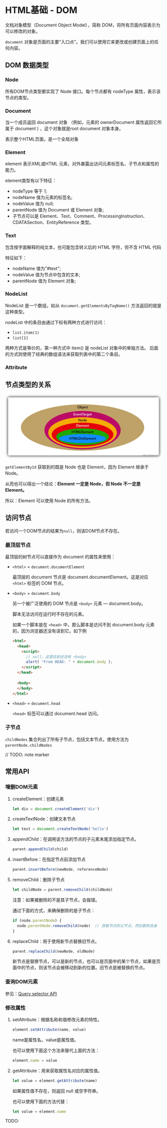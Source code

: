 # HTML基础 - DOM
文档对象模型（Document Object Model），简称 DOM，将所有页面内容表示为可以修改的对象。


`document` 对象是页面的主要“入口点”。我们可以使用它来更改或创建页面上的任何内容。

## DOM 数据类型
### Node
所有DOM节点类型都实现了 Node 接口。每个节点都有 nodeType 属性，表示该节点的类型。

### Document
当一个成员返回 document 对象 （例如，元素的 ownerDocument 属性返回它所属于 document ) ，这个对象就是root document 对象本身。

表示整个HTML页面，是一个全局对象

### Element
element 表示XML或HTML 元素，对外暴露出访问元素标签名、子节点和属性的能力。

element类型有以下特征：
- nodeType 等于 1;
- nodeName 值为元素的标签名;
- nodeValue 值为 null;
- parentNode 值为 Document 或 Element 对象;
- 子节点可以是 Element、Text、Comment、ProcessingInstruction、CDATASection、EntityReference 类型。

### Text
包含按字面解释的纯文本，也可能包含转义后的 HTML 字符，但不含 HTML 代码

特征如下：
- nodeName 值为"#text";
- nodeValue 值为节点中包含的文本;
- parentNode 值为 Element 对象;

### NodeList
NodeList 是一个数组，如从 `document.getElementsByTagName()` 方法返回的就是这种类型。 

nodeList 中的条目由通过下标有两种方式进行访问：
- `list.item(1)`
- `list[1]`


两种方式是等价的，第一种方式中 item() 是 nodeList 对象中的单独方法。 后面的方式则使用了经典的数组语法来获取列表中的第二个条目。

### Attribute


## 节点类型的关系

![img](../static/DOM_type.jpg)

`getElementById` 获取到的既是 Node 也是 Element，因为 Element 继承于 Node。

从而也可以得出一个结论：**Element 一定是 Node，但 Node 不一定是 Element。**

所以：Element 可以使用 Node 的所有方法。

## 访问节点
若访问一个DOM节点的结果为`null`，则该DOM节点不存在。

### 最顶层节点
最顶层的树节点可以直接作为 document 的属性来使用：

- `<html>` = `document.documentElement`

    最顶层的 document 节点是 document.documentElement。这是对应 `<html>` 标签的 DOM 节点。
- `<body>` = `document.body`
    
    另一个被广泛使用的 DOM 节点是 `<body>` 元素 — document.body。

    脚本无法访问在运行时不存在的元素。

    如果一个脚本是在 `<head>` 中，那么脚本是访问不到 document.body 元素的，因为浏览器还没有读到它。如下例
    ```html
    <html>
      <head>
        <script>
          // null，这里目前还没有 <body>
          alert( "From HEAD: " + document.body ); 
        </script>
      </head>

      <body>
      </body>
    </html>
    ```

- `<head>` = `document.head`
    
    `<head>` 标签可以通过 document.head 访问。

### 子节点
`childNodes` 集合列出了所有子节点，包括文本节点。使用方法为 `parentNode.childNodes
`

// TODO: note marker

## 常用API
### 增删DOM元素
1. createElement：创建元素
    ```js
    let div = document.createElement('div')
    ```
2. createTextNode：创建文本节点
    ```js
    let text = document.createTextNode('hello')
    ```
3. appendChild：在调用该方法的节点的子元素末尾添加指定节点。
    ```js
    parent.appendChild(child)
    ```
4. insertBefore：在指定节点前添加节点
    ```js
    parent.insertBefore(newNode, referenceNode)
    ```
5. removeChild：删除子节点
    ```js
    let childNode = parent.removeChild(childNode)
    ```
    注意：如果被删除的不是其子节点，会报错。

    通过下面的方式，来确保删除的是子节点：
    ```js
    if (node.parentNode) {
      node.parentNode.removeChild(node)  // 获取节点的父节点，然后删除自身
    }
    ```
6. replaceChild：用于使用新节点替换旧节点。
    ```js
    parent.replaceChild(newNode, oldNode)
    ```
    新节点是替换节点，可以是新的节点，也可以是页面中的某个节点，如果是页面中的节点，则该节点会被移动到新的位置。旧节点是被替换的节点。

### 查询DOM元素
参见：[Query selector API](./Query_Selector.md)

### 修改属性
1. setAttribute：根据名称和值修改元素的特性。
    ```js
    element.setAttribute(name, value)
    ```
    name是属性名，value是属性值。

    也可以使用下面这个方法来替代上面的方法：
    ```js
    element.name = value
    ```
2. getAttribute：用来获取属性名对应的属性值。
    ```js
    let value = element.getAttribute(name)
    ```
    如果属性值不存在，则返回 null 或空字符串。

    也可以使用下面的方法代替：
    ```js
    let value = element.name
    ```

TODO: